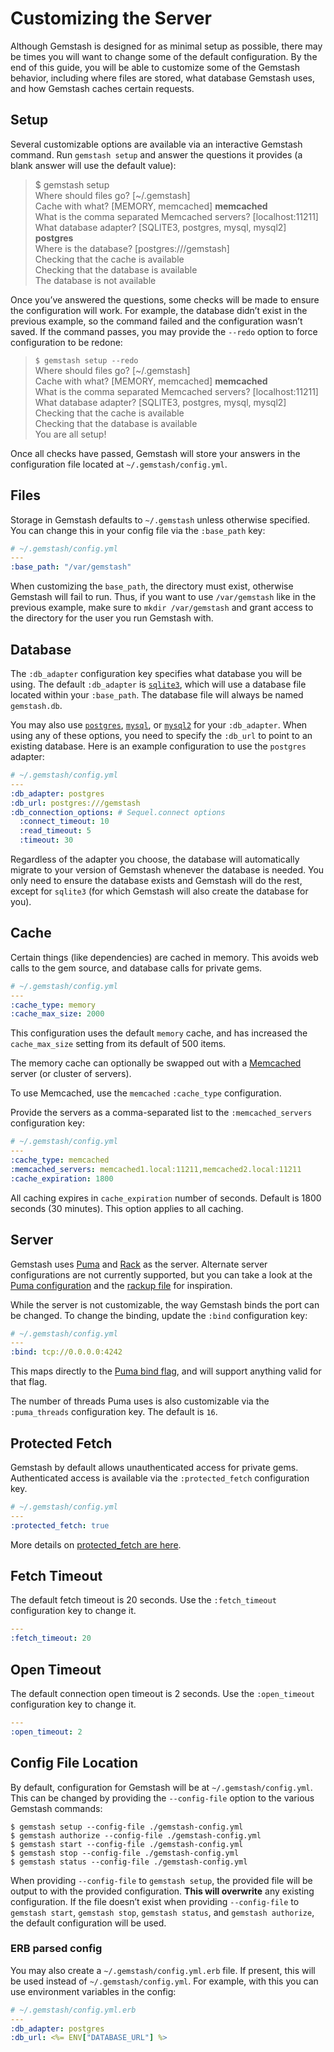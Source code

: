 <!-- Automatically generated by Pandoc -->


# Customizing the Server

Although Gemstash is designed for as minimal setup as possible, there
may be times you will want to change some of the default configuration.
By the end of this guide, you will be able to customize some of the
Gemstash behavior, including where files are stored, what database
Gemstash uses, and how Gemstash caches certain requests.

## Setup

Several customizable options are available via an interactive Gemstash
command. Run `gemstash setup` and answer the questions it provides (a
blank answer will use the default value):

> \$ gemstash setup  
> Where should files go? \[~/.gemstash\]  
> Cache with what? \[MEMORY, memcached\] **memcached**  
> What is the comma separated Memcached servers? \[localhost:11211\]  
> What database adapter? \[SQLITE3, postgres, mysql, mysql2\]
> **postgres**  
> Where is the database? \[postgres:///gemstash\]  
> Checking that the cache is available  
> Checking that the database is available  
> The database is not available  

Once you’ve answered the questions, some checks will be made to ensure
the configuration will work. For example, the database didn’t exist in
the previous example, so the command failed and the configuration wasn’t
saved. If the command passes, you may provide the `--redo` option to
force configuration to be redone:

> `$ gemstash setup --redo`  
> Where should files go? \[~/.gemstash\]  
> Cache with what? \[MEMORY, memcached\] **memcached**  
> What is the comma separated Memcached servers? \[localhost:11211\]  
> What database adapter? \[SQLITE3, postgres, mysql, mysql2\]  
> Checking that the cache is available  
> Checking that the database is available  
> You are all setup!  

Once all checks have passed, Gemstash will store your answers in the
configuration file located at `~/.gemstash/config.yml`.

## Files

Storage in Gemstash defaults to `~/.gemstash` unless otherwise
specified. You can change this in your config file via the `:base_path`
key:

``` yaml
# ~/.gemstash/config.yml
---
:base_path: "/var/gemstash"
```

When customizing the `base_path`, the directory must exist, otherwise
Gemstash will fail to run. Thus, if you want to use `/var/gemstash` like
in the previous example, make sure to `mkdir /var/gemstash` and grant
access to the directory for the user you run Gemstash with.

## Database

The `:db_adapter` configuration key specifies what database you will be
using. The default `:db_adapter` is
[`sqlite3`](https://www.sqlite.org/), which will use a database file
located within your `:base_path`. The database file will always be named
`gemstash.db`.

You may also use [`postgres`](http://www.postgresql.org/),
[`mysql`](http://www.mysql.com/), or
[`mysql2`](http://sequel.jeremyevans.net/rdoc/files/doc/opening_databases_rdoc.html#label-mysql2)
for your `:db_adapter`. When using any of these options, you need to
specify the `:db_url` to point to an existing database. Here is an
example configuration to use the `postgres` adapter:

``` yaml
# ~/.gemstash/config.yml
---
:db_adapter: postgres
:db_url: postgres:///gemstash
:db_connection_options: # Sequel.connect options
  :connect_timeout: 10
  :read_timeout: 5
  :timeout: 30
```

Regardless of the adapter you choose, the database will automatically
migrate to your version of Gemstash whenever the database is needed. You
only need to ensure the database exists and Gemstash will do the rest,
except for `sqlite3` (for which Gemstash will also create the database
for you).

## Cache

Certain things (like dependencies) are cached in memory. This avoids web
calls to the gem source, and database calls for private gems.

``` yaml
# ~/.gemstash/config.yml
---
:cache_type: memory
:cache_max_size: 2000
```

This configuration uses the default `memory` cache, and has increased
the `cache_max_size` setting from its default of 500 items.

The memory cache can optionally be swapped out with a
[Memcached](http://memcached.org/) server (or cluster of servers).

To use Memcached, use the `memcached` `:cache_type` configuration.

Provide the servers as a comma-separated list to the
`:memcached_servers` configuration key:

``` yaml
# ~/.gemstash/config.yml
---
:cache_type: memcached
:memcached_servers: memcached1.local:11211,memcached2.local:11211
:cache_expiration: 1800
```

All caching expires in `cache_expiration` number of seconds. Default is
1800 seconds (30 minutes). This option applies to all caching.

## Server

Gemstash uses [Puma](http://puma.io/) and [Rack](http://rack.github.io/)
as the server. Alternate server configurations are not currently
supported, but you can take a look at the [Puma
configuration](https://github.com/rubygems/gemstash/blob/master/lib/gemstash/puma.rb)
and the [rackup
file](https://github.com/rubygems/gemstash/blob/master/lib/gemstash/config.ru)
for inspiration.

While the server is not customizable, the way Gemstash binds the port
can be changed. To change the binding, update the `:bind` configuration
key:

``` yaml
# ~/.gemstash/config.yml
---
:bind: tcp://0.0.0.0:4242
```

This maps directly to the [Puma bind
flag](https://github.com/puma/puma#binding-tcp--sockets), and will
support anything valid for that flag.

The number of threads Puma uses is also customizable via the
`:puma_threads` configuration key. The default is `16`.

## Protected Fetch

Gemstash by default allows unauthenticated access for private gems.
Authenticated access is available via the `:protected_fetch`
configuration key.

``` yaml
# ~/.gemstash/config.yml
---
:protected_fetch: true
```

More details on [protected_fetch are
here](docs/gemstash-private-gems.7.md#protected-fetching).

## Fetch Timeout

The default fetch timeout is 20 seconds. Use the `:fetch_timeout`
configuration key to change it.

``` yaml
---
:fetch_timeout: 20
```

## Open Timeout

The default connection open timeout is 2 seconds. Use the
`:open_timeout` configuration key to change it.

``` yaml
---
:open_timeout: 2
```

## Config File Location

By default, configuration for Gemstash will be at
`~/.gemstash/config.yml`. This can be changed by providing the
`--config-file` option to the various Gemstash commands:

    $ gemstash setup --config-file ./gemstash-config.yml
    $ gemstash authorize --config-file ./gemstash-config.yml
    $ gemstash start --config-file ./gemstash-config.yml
    $ gemstash stop --config-file ./gemstash-config.yml
    $ gemstash status --config-file ./gemstash-config.yml

When providing `--config-file` to `gemstash setup`, the provided file
will be output to with the provided configuration. **This will
overwrite** any existing configuration. If the file doesn’t exist when
providing `--config-file` to `gemstash start`, `gemstash stop`,
`gemstash status`, and `gemstash authorize`, the default configuration
will be used.

### ERB parsed config

You may also create a `~/.gemstash/config.yml.erb` file. If present,
this will be used instead of `~/.gemstash/config.yml`. For example, with
this you can use environment variables in the config:

``` yaml
# ~/.gemstash/config.yml.erb
---
:db_adapter: postgres
:db_url: <%= ENV["DATABASE_URL"] %>
```
